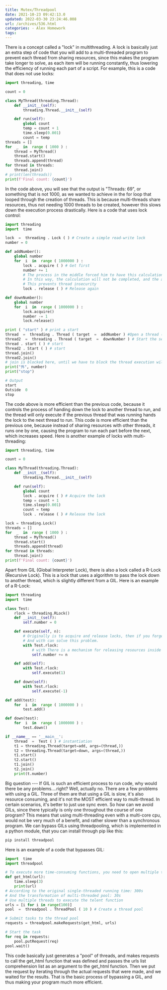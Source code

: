 ```yaml
---
title: Mutex/Threadpool
date: 2021-10-23 09:42:13.0
updated: 2022-03-30 23:24:46.008
url: /archives/536.html
categories: - Alex Homework
tags: 
---
```




There is a concept called a "lock" in multithreading. A lock is basically just an extra step of code that you will add to a multi-threaded program to prevent each thread from sharing resources, since this makes the program take longer to solve, as each item will be running constantly, thus lowering the efficiency of running each part of a script. For example, this is a code that does not use locks:

```python
import threading, time

count = 0

class MyThread(threading.Thread):
    def __init__(self):
        threading.Thread.__init__(self)

    def run(self):
        global count
        temp = count + 1
        time.sleep(0.001)
        count = temp
threads = []
for  _  in  range ( 1000 ) :
    thread = MyThread()
    thread.start()
    threads.append(thread)
for thread in threads:
    thread.join()
# print(len(threads))
print(f'Final count: {count}')
```

In the code above, you will see that the output is "Threads: 69", or something that is not 1000, as we wanted to achieve in the for loop that looped through the creation of threads. This is because multi-threads share resources, thus not needing 1000 threads to be created, however this slows down the execution process drastically. Here is a code that uses lock control:

```python
import threading
import  time

lock  =  threading . Lock ( ) # Create a simple read-write lock 
number = 0

def addNumber():
    global number
    for  i  in  range ( 1000000 ) :
        lock . acquire ( ) # Get first 
        number += 1
        # The process in the middle forced him to have this calculation and assignment process, that is, let him perform these two operations, and then switch.
        # In this way, the calculation will not be completed, and the assignment will go to the next one before it comes.
        # This prevents thread insecurity
        lock . release ( ) # Release again 

def downNumber():
    global number
    for  i  in  range ( 1000000 ) :
        lock.acquire()
        number -= 1
        lock.release()

print ( "start" ) # print a start 
thread  =  threading . Thread ( target  =  addNumber ) #Open a thread (declaration) 
thread2  =  threading . Thread ( target  =  downNumber ) # Start the second thread (declaration) 
thread . start ( ) # start 
Thread2 . Start ( ) # start 
thread.join()
thread2.join()
# join is blocked here, until we have to block the thread execution will be executed downward
print("外", number)
print("stop")

# Output
start
Outside  0
stop
```

The code above is more efficient than the previous code, because it controls the process of handing down the lock to another thread to run, and the thread will only execute if the previous thread that was running hands the lock to the next thread to run. This code is more efficient than the previous one, because instead of sharing resources with other threads, it runs one by one, causing the program to run each part before the next, which increases speed. Here is another example of locks with multi-threading:

```python
import threading, time

count = 0

class MyThread(threading.Thread):
    def __init__(self):
        threading.Thread.__init__(self)

    def run(self):
        global count
        lock . acquire ( ) # Acquire the lock 
        temp = count + 1
        time.sleep(0.001)
        count = temp
        lock . release ( ) # Release the lock 

lock = threading.Lock()
threads = []
for  _  in  range ( 1000 ) :
    thread = MyThread()
    thread.start()
    threads.append(thread)
for thread in threads:
    thread.join()
print(f'Final count: {count}')
```

Apart from GIL (Global Interpreter Lock), there is also a lock called a R-Lock (Recursive Lock). This is a lock that uses a algorithm to pass the lock down to another thread, which is slightly different from a GIL. Here is an example of a R-Lock:

```python
import threading
import  time

class Test:
    rlock = threading.RLock()
    def __init__(self):
        self.number = 0

    def execute(self, n):
        # Originally is to acquire and release locks, then if you forget to write lock.release() sometimes, it becomes a deadlock.
        # And with can solve this problem.
        with Test.rlock:
            # with There is a mechanism for releasing resources inside
            self.number += n

    def add(self):
        with Test.rlock:
            self.execute(1)

    def down(self):
        with Test.rlock:
            self.execute(-1)

def add(test):
    for  i  in  range ( 1000000 ) :
        test.add()

def down(test):
    for  i  in  range ( 1000000 ) :
        test.down()

if __name__ == '__main__':
    thread  =  Test ( ) # instantiation 
    t1 = threading.Thread(target=add, args=(thread,))
    t2 = threading.Thread(target=down, args=(thread,))
    t1.start()
    t2.start()
    t1.join()
    t2.join()
    print(t.number)
```

Big question --- If GIL is such an efficient process to run code, why would there be any problems....right? Well, actually no. There are a few problems with using a GIL. Three of them are that using a GIL is slow, it's also resource consuming, and it's not the MOST efficient way to multi-thread. In certain scenarios, it's better to just use sync even. So how can we avoid GILs, since there typically is only one throughout the course of one program? This means that using multi-threading even with a multi-core cpu, would not be very much of a benefit, and rather slower than a synchronous program. We can bypass GILs using threadpooling, which is implemented in a python module, that you can install through pip like this:

```python
pip install threadpool
```

Here is an example of a code that bypasses GIL:

```python
import  time
import threadpool

# To execute more time-consuming functions, you need to open multiple threads
def get_html(url):
    time.sleep(3)
    print(url)
# According to the original single-threaded running time: 300s
# And the transformation of multi-threaded pool: 30s
# Use multiple threads to execute the telent function
urls = [i for i in range(100)]
pool  =  threadpool . ThreadPool ( 10 ) # Create a thread pool 

# Submit tasks to the thread pool
requests = threadpool.makeRequests(get_html, urls)

# Start the task
for req in requests:
    pool.putRequest(req)
pool.wait()
```

This code basically just generates a "pool" of threads, and makes requests to call the get\_html function that was defined and passes the urls list comprehension list as an argument to the get\_html function. Then we put the request by iterating through the actual requests that were made, and we waited for the results. That is the basic process of bypassing a GIL, and thus making your program much more efficient.